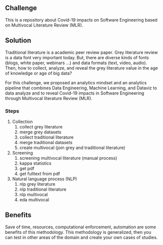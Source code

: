 ## Challenge
This is a repository about Covid-19 impacts on Software Engineering based on Multivocal Literature Review (MLR).

## Solution
Traditional literature is a academic peer review paper.
Grey literature review is a data font very important today.
But, there are diverse kinds of fonts (blogs, white paper, webinars ...) and data formats (text, video, audio). Then, how to collect, analyze, and reveal the grey literature value in the age of knowledge or age of big data?

For this challenge, we proposed an analytics mindset and an analytics pipeline that combines Data Engineering, Machine Learning, and Dataviz to data analyze and to reveal Covid-19 impacts in Software Engineering through Multivocal literature Review (MLR).

### Steps
1. Collection
    1. collect grey literature
    2. merge   grey datasets 
    3. collect traditional literature
    4. merge   traditional datasets
    5. create multivocal (join grey and traditional literature)
2. Screening
    1. screening multivocal literature (manual process)
    2. kappa statistics
    3. get pdf 
    4. get fulltext from pdf
3. Natural language process (NLP)
    1. nlp grey literature
    2. nlp traditional literature
    3. nlp multivocal
    4. eda multivocal
    
## Benefits
Save of time, resources, computational enforcement, automation are some benefits of this methodology. This methodology is generalized, then you can test in other areas of the domain and create your own cases of studies.
